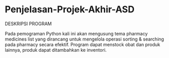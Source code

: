 # Penjelasan-Projek-Akhir-ASD


DESKRIPSI PROGRAM


Pada pemograman Python kali ini akan mengusung tema pharmacy medicines list yang dirancang untuk mengelola operasi sorting & searching pada pharmacy secara efektif. Program dapat menstock obat dan produk lainnya, produk dapat ditambahkan ke inventori.
